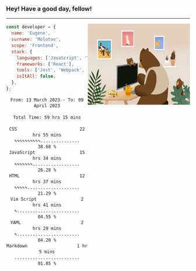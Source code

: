 ### Hey! Have a good day, fellow!
---
<img align='right' alt='GIF' vertical-align='center' src='./src/giphy.gif' width='280px' height='222px'/>

```javascript
const developer = {
  name: 'Eugene',
  surname: 'Molotov',
  scope: 'Frontend',
  stack: {
    languages: ['JavaScript', 'TypeScript'],
    frameworks: ['React'],
    tools: ['Jest', 'Webpack', 'Sass'],
    isItAll: false,
  },
};
```

<div align="center">
<!--START_SECTION:waka-->

```text
From: 13 March 2023 - To: 09 April 2023

Total Time: 59 hrs 15 mins

CSS                        22 hrs 55 mins  ✎✎✎✎✎✎✎✎✎✎...............   38.68 %
JavaScript                 15 hrs 34 mins  ✎✎✎✎✎✎✎..................   26.28 %
HTML                       12 hrs 37 mins  ✎✎✎✎✎....................   21.29 %
Vim Script                 2 hrs 41 mins   ✎........................   04.55 %
YAML                       2 hrs 29 mins   ✎........................   04.20 %
Markdown                   1 hr 5 mins     .........................   01.85 %
```

<!--END_SECTION:waka-->

